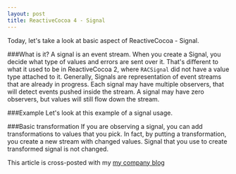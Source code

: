 ```yaml
---
layout: post
title: ReactiveCocoa 4 - Signal
---
```


Today, let's take a look at basic aspect of ReactiveCocoa - Signal.

###What is it?
A signal is an event stream. When you create a Signal, you decide what type of values and errors are sent over it. That's different to what it used to be in ReactiveCocoa 2, where `RACSignal` did not have a value type attached to it. Generally, Signals are representation of event streams that are already in progress. Each signal may have multiple observers, that will detect events pushed inside the stream. A signal may have zero observers, but values will still flow down the stream.

###Example
Let's look at this example of a signal usage.

<script src="https://gist.github.com/Eluss/81de173bf0d6987656e9.js"></script>


###Basic transformation
If you are observing a signal, you can add transformations to values that you pick. In fact, by putting a transformation, you create a new stream with changed values. Signal that you use to create transformed signal is not changed.

<script src="https://gist.github.com/Eluss/e723290d5c47a5c047b5.js"></script>


This article is cross-posted with my [my company blog](http://blog.brightinventions.pl/)
